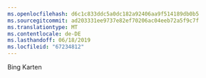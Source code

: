```yaml
---
ms.openlocfilehash: d6c1c833ddc5a0dc182a92406aa9f514189db0b5
ms.sourcegitcommit: ad203331ee9737e82ef70206ac04eeb72a5f9c7f
ms.translationtype: MT
ms.contentlocale: de-DE
ms.lasthandoff: 06/18/2019
ms.locfileid: "67234812"
---
```

Bing Karten